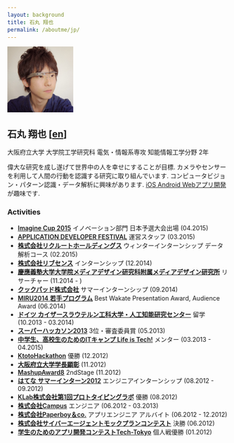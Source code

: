 ```yaml
---
layout: background
title: 石丸 翔也
permalink: /aboutme/jp/
---
```

<img src="/assets/img/myglass2_ex3_mini.jpg" class="profile-image" width="150px" alt="Shoya Ishimaru">

## 石丸 翔也 [[en](/aboutme/)]

大阪府立大学 大学院工学研究科 電気・情報系専攻 知能情報工学分野 2年

偉大な研究を成し遂げて世界中の人を幸せにすることが目標. カメラやセンサーを利用して人間の行動を認識する研究に取り組んでいます. コンピュータビジョン・パターン認識・データ解析に興味があります. [iOS Android Webアプリ開発](/development/)が趣味です.

### Activities

* <a href = "http://www.microsoft.com/ja-jp/education/imagine-cup.aspx"><span style="font-weight: 600;">Imagine Cup 2015</span></a> イノベーション部門 日本予選大会出場 (04.2015)
* <a href = "http://recruit-jinji.jp/adf_fes2015/"><span style="font-weight: 600;">APPLICATION DEVELOPER FESTIVAL</span></a> 運営スタッフ (03.2015)
* <a href = "http://www.recruit.jp/"><span style="font-weight: 600;">株式会社リクルートホールディングス</span></a> ウィンターインターンシップ データ解析コース (02.2015)
* <a href = "http://www.livesense.co.jp/"><span style="font-weight: 600;">株式会社リブセンス</span></a> インターンシップ (12.2014)
* <a href = "http://www.kmd.keio.ac.jp/jp/"><span style="font-weight: 600;">慶應義塾大学大学院メディアデザイン研究科附属メディアデザイン研究所</span></a> リサーチャー (11.2014 - )
* <a href = "https://info.cookpad.com/"><span style="font-weight: 600;">クックパッド株式会社</span></a> サマーインターンシップ (09.2014)
* <a href ="https://sites.google.com/site/miru2014okayama/wakate"><span style="font-weight: 600;">MIRU2014 若手プログラム</span></a> Best Wakate Presentation Award, Audience Award (06.2014)
* <a href = "http://www.dfki.de/web"><span style="font-weight: 600;">ドイツ カイザースラウテルン工科大学・人工知能研究センター</span></a> 留学 (10.2013 - 03.2014)
* <a href = "http://jp.startup-dating.com/2013/05/super-hackathon-2013-in-osak"><span style="font-weight: 600;">スーパーハッカソン2013</span></a> 3位・審査委員賞 (05.2013)
* <a href = "http://life-is-tech.com/"><span style="font-weight: 600;">中学生、高校生のためのITキャンプ Life is Tech!</span></a> メンター (03.2013 - 04.2015)
* <a href = "http://bussorenre.com/?p=45"><span style="font-weight: 600;">KtotoHackathon</span></a> 優勝 (12.2012)
* <a href = "http://mrk1869.com/blog/honor/"><span style="font-weight: 600;">大阪府立大学学長顕彰</span></a> (11.2012)
* <a href = "http://ma8.mashupaward.jp/"><span style="font-weight: 600;">MashupAward8</span></a> 2ndStage (11.2012)
* <a href = "http://markovlabo.net/?p=1214"><span style="font-weight: 600;">はてな サマーインターン2012</span></a> エンジニアインターンシップ (08.2012 - 09.2012)
* <a href = "http://internship.blog.klab.jp/2012/08/10/ptlab1-day1/"><span style="font-weight: 600;">KLab株式会社第1回プロトタイピングラボ</span></a> 優勝 (08.2012)
* <a href = "http://campus-inc.org/"><span style="font-weight: 600;">株式会社Campus</span></a> エンジニア (06.2012 - 03.2013)
* <a href = "http://www.paperboy.co.jp/"><span style="font-weight: 600;">株式会社Paperboy＆co.</span></a> アプリエンジニア アルバイト (06.2012 - 12.2012)
* <a href = "https://www.cyberagent.co.jp/list/mockplan.html"><span style="font-weight: 600;">株式会社サイバーエージェントモックプランコンテスト</span></a> 決勝 (06.2012)
* <a href = "http://tech-tokyo.com/?p=679"><span style="font-weight: 600;">学生のためのアプリ開発コンテストTech-Tokyo</span></a> 個人戦優勝 (01.2012)